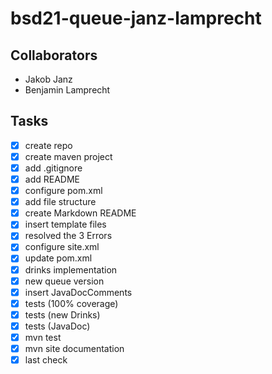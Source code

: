 # bsd21-queue-janz-lamprecht

## Collaborators
- Jakob Janz
- Benjamin Lamprecht

## Tasks
- [x] create repo
- [x] create maven project
- [x] add .gitignore
- [x] add README
- [x] configure pom.xml
- [x] add file structure
- [x] create Markdown README
- [x] insert template files
- [x] resolved the 3 Errors
- [x] configure site.xml
- [x] update pom.xml
- [x] drinks implementation
- [x] new queue version
- [x] insert JavaDocComments
- [x] tests (100% coverage)
- [x] tests (new Drinks)
- [x] tests (JavaDoc)
- [x] mvn test
- [x] mvn site documentation
- [x] last check
